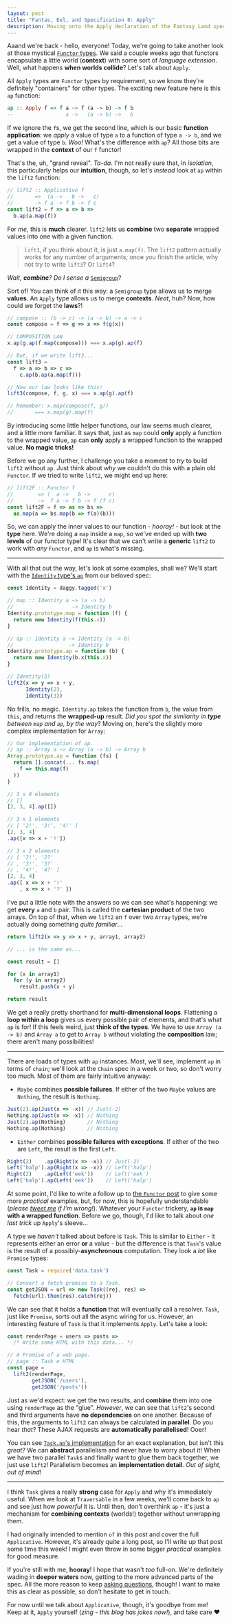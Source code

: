 ```yaml
---
layout: post
title: "Fantas, Eel, and Specification 8: Apply"
description: Moving onto the Apply declaration of the Fantasy Land specification.
---
```


Aaand we're back - hello, everyone! Today, we're going to take another look at those mystical [`Functor` types](/2017/03/27/fantas-eel-and-specification-6/). We said a couple weeks ago that functors encapsulate a little world (**context**) with some sort of _language extension_. Well, what happens **when worlds collide**? Let's talk about `Apply`.

All `Apply` types are `Functor` types by requirement, so we know they're definitely "containers" for other types. The exciting new feature here is this `ap` function:

```haskell
ap :: Apply f => f a ~> f (a -> b) -> f b
--                 a ->   (a -> b) ->   b
```

If we ignore the `f`s, we get the second line, which is our basic **function application**: we _apply_ a value of type `a` to a function of type `a -> b`, and we get a  value of type `b`. _Woo!_ What's the difference with `ap`? All those bits are wrapped in the **context** of our `f` functor!

That's the, uh, "grand reveal". _Ta-da_. I'm not really sure that, in _isolation_, this particularly helps our **intuition**, though, so let's _instead_ look at `ap` within the `lift2` function:

```javascript
// lift2 :: Applicative f
//       =>  (a ->   b ->   c)
//       -> f a -> f b -> f c
const lift2 = f => a => b =>
  b.ap(a.map(f))
```

For _me_, this is **much** clearer. `lift2` lets us **combine** two **separate** wrapped values into one with a given function.

> `lift1`, if you think about it, is just `a.map(f)`. The `lift2` pattern actually works for any number of arguments; once you finish the article, why not try to write `lift3`? Or `lift4`?

_Wait, **combine**? Do I sense a_ [`Semigroup`](/2017/03/13/fantas-eel-and-specification-4/)?

Sort of! You can think of it this way: a `Semigroup` type allows us to merge **values**. An `Apply` type allows us to merge **contexts**. _Neat_, huh? Now, how could we forget the **laws**?!

```javascript
// compose :: (b -> c) -> (a -> b) -> a -> c
const compose = f => g => x => f(g(x))

// COMPOSITION LAW
x.ap(g.ap(f.map(compose))) === x.ap(g).ap(f)

// But, if we write lift3...
const lift3 =
  f => a => b => c =>
    c.ap(b.ap(a.map(f)))

// Now our law looks like this!
lift3(compose, f, g, x) === x.ap(g).ap(f)

// Remember: x.map(compose(f, g))
//       === x.map(g).map(f)
```

By introducing some little helper functions, our law seems much clearer, and a little more familiar. It says that, just as `map` could **only** apply a function to the wrapped value, `ap` can **only** apply a wrapped function to the wrapped value. **No magic tricks!**

Before we go any further, I challenge you take a moment to _try_ to build `lift2` without `ap`. Just think about _why_ we couldn't do this with a plain old `Functor`. If we tried to write `lift2`, we might end up here:

```javascript
// lift2F :: Functor f
//        => (  a ->   b ->      c)
//        ->  f a -> f b -> f (f c)
const lift2F = f => as => bs =>
  as.map(a => bs.map(b => f(a)(b)))
```

So, we can apply the inner values to our function - _hooray!_ - but look at the **type** here. We're doing a `map` inside a `map`, so we've ended up with **two levels** of our functor type! It's clear that we can't write a **generic** `lift2` to work with _any_ `Functor`, and `ap` is what's missing.

---

With all that out the way, let's look at some examples, shall we? We'll start with the [`Identity` type's `ap`](https://github.com/fantasyland/fantasy-land/blob/master/internal/id.js#L42-L44) from our beloved spec:

```javascript
const Identity = daggy.tagged('x')

// map :: Identity a ~> (a -> b)
//                   -> Identity b
Identity.prototype.map = function (f) {
  return new Identity(f(this.x))
}

// ap :: Identity a ~> Identity (a -> b)
//                  -> Identity b
Identity.prototype.ap = function (b) {
  return new Identity(b.x(this.x))
}

// Identity(5)
lift2(x => y => x + y,
      Identity(2),
      Identity(3))
```

No frills, no magic. `Identity.ap` takes the function from `b`, the value from `this`, and returns the **wrapped-up** result. _Did you spot the similarity in **type** between `map` and `ap`, by the way_? Moving on, here's the slightly more complex implementation for `Array`:

```javascript
// Our implementation of ap.
// ap :: Array a ~> Array (a -> b) -> Array b
Array.prototype.ap = function (fs) {
  return [].concat(... fs.map(
    f => this.map(f)
  ))
}

// 3 x 0 elements
// []
[2, 3, 4].ap([])

// 3 x 1 elements
// [ '2!', '3!', '4!' ]
[2, 3, 4]
.ap([x => x + '!'])

// 3 x 2 elements
// [ '2!', '2?'
// , '3!', '3?'
// , '4!', '4?' ]
[2, 3, 4]
.ap([ x => x + '!'
    , x => x + '?' ])
```

I've put a little note with the answers so we can see what's happening: we get **every** `a` and `b` pair. This is called the **cartesian product** of the two arrays. On top of that, when we `lift2` an `f` over two `Array` types, we're actually doing something _quite familiar_...

```javascript
return lift2(x => y => x + y, array1, array2)

// ... is the same as...

const result = []

for (x in array1)
  for (y in array2)
    result.push(x + y)

return result
```

We get a really pretty shorthand for **multi-dimensional loops**. Flattening a **loop within a loop** gives us every possible pair of elements, and that's what `ap` is for! If this feels weird, just **think of the types**. We have to use `Array (a -> b)` and `Array a` to get to `Array b` without violating the **composition** law; there aren't many possibilities!

---

There are loads of types with `ap` instances. Most, we'll see, implement `ap` in terms of `chain`; we'll look at the `Chain` spec in a week or two, so don't worry too much. Most of them are fairly intuitive anyway:

- `Maybe` combines **possible failures**. If either of the two `Maybe` values are `Nothing`, the result is `Nothing`.

```javascript
Just(2).ap(Just(x => -x)) // Just(-2)
Nothing.ap(Just(x => -x)) // Nothing
Just(2).ap(Nothing)       // Nothing
Nothing.ap(Nothing)       // Nothing
```

- `Either` combines **possible failures with exceptions**. If either of the two are `Left`, the result is the first `Left`.

```javascript
Right(2)    .ap(Right(x => -x)) // Just(-2)
Left('halp').ap(Right(x => -x)) // Left('halp')
Right(2)    .ap(Left('eek'))    // Left('eek')
Left('halp').ap(Left('eek'))    // Left('halp')
```


At some point, I'd like to write a follow up to [the `Functor` post](/2016/12/31/yippee-ki-yay-other-functors/) to give some more _practical_ examples, but, for now, this is hopefully understandable (_please [tweet me](http://twitter.com/am_i_tom) if I'm wrong!_). Whatever your `Functor` trickery, **`ap` is `map` with a wrapped function**. Before we go, though, I'd like to talk about _one last trick_ up `Apply`'s sleeve...

A type we _haven't_ talked about before is `Task`. This is similar to `Either` - it represents either an error **or** a value - but the difference is that `Task`'s value is the result of a possibly-**asynchronous** computation. They look a _lot_ like `Promise` types:

```javascript
const Task = require('data.task')

// Convert a fetch promise to a Task.
const getJSON = url => new Task((rej, res) =>
  fetch(url).then(res).catch(rej))
```

We can see that it holds a **function** that will eventually call a resolver. `Task`, just like `Promise`, sorts out all the async wiring for us. However, an interesting feature of `Task` is that it implements `Apply`. Let's take a look:

```javascript
const renderPage = users => posts =>
  /* Write some HTML with this data... */

// A Promise of a web page.
// page :: Task e HTML
const page =
  lift2(renderPage,
        getJSON('/users'),
        getJSON('/posts'))
```

Just as we'd expect: we get the two results, and **combine** them into one using `renderPage` as the "glue". _However_, we can see that `lift2`'s second and third arguments have **no dependencies** on one another. Because of this, the arguments to `lift2` can always be calculated **in parallel**. Do you hear _that_? These AJAX requests are **automatically parallelised**! Ooer!

You can see [`Task.ap`'s implementation](https://github.com/folktale/data.task/blob/master/lib/task.js#L131-L183) for an exact explanation, but isn't this _great_? We can **abstract** parallelism and never have to worry about it! When we have two parallel `Task`s and finally want to glue them back together, we just use `lift2`! Parallelism becomes an **implementation detail**. _Out of sight, out of mind_!

---

I think `Task` gives a really **strong** case for `Apply` and why it's immediately useful. When we look at `Traversable` in a few weeks, we'll come back to `ap` and see just how _powerful_ it is. Until then, don't overthink `ap` - it's just a mechanism for **combining contexts** (worlds!) together without unwrapping them.

I had originally intended to mention `of` in this post and cover the full `Applicative`. However, it's already quite a long post, so I'll write up that post some time this week! I might even throw in some bigger _practical_ examples for good measure.

If you're still with me, **hooray**! I hope that wasn't _too_ full-on. We're definitely wading in **deeper waters** now, getting to the more advanced parts of the spec. All the more reason to keep [asking questions](http://twitter.com/am_i_tom), though! I want to make this as clear as possible, so don't hesitate to get in touch.

For now until we talk about `Applicative`, though, it's goodbye from me! Keep at it, `Apply` yourself (_zing - this blog has jokes now!_), and take care &hearts;
